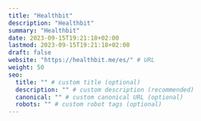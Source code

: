 ```yaml
---
title: "Healthbit"
description: "Healthbit"
summary: "Healthbit"
date: 2023-09-15T19:21:18+02:00
lastmod: 2023-09-15T19:21:18+02:00
draft: false
website: "https://healthbit.me/es/" # URL
weight: 50
seo:
  title: "" # custom title (optional)
  description: "" # custom description (recommended)
  canonical: "" # custom canonical URL (optional)
  robots: "" # custom robot tags (optional)
---
```

